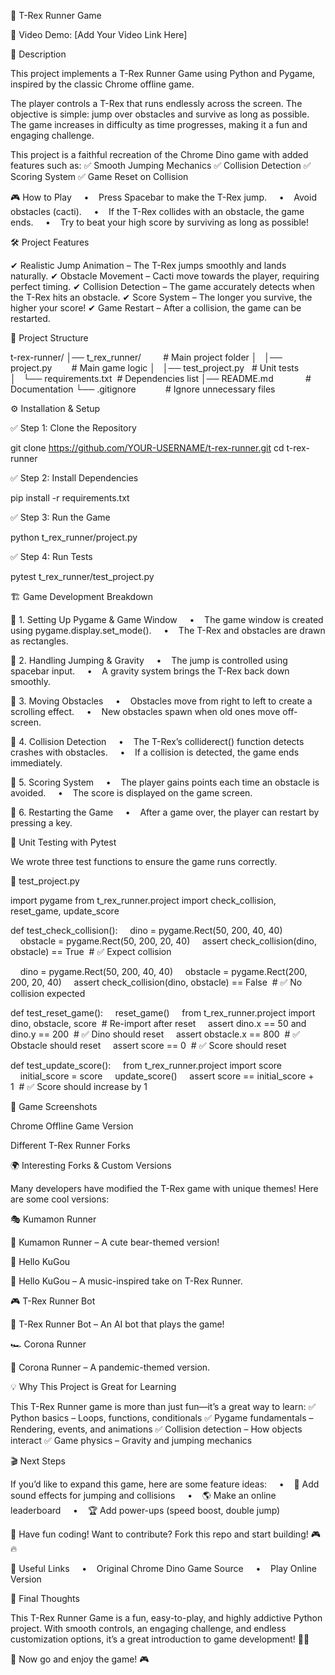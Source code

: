 🦖 T-Rex Runner Game

🎥 Video Demo: [Add Your Video Link Here]

📌 Description

This project implements a T-Rex Runner Game using Python and Pygame, inspired by the classic Chrome offline game.

The player controls a T-Rex that runs endlessly across the screen. The objective is simple: jump over obstacles and survive as long as possible. The game increases in difficulty as time progresses, making it a fun and engaging challenge.

This project is a faithful recreation of the Chrome Dino game with added features such as:
✅ Smooth Jumping Mechanics
✅ Collision Detection
✅ Scoring System
✅ Game Reset on Collision

🎮 How to Play
    •    Press Spacebar to make the T-Rex jump.
    •    Avoid obstacles (cacti).
    •    If the T-Rex collides with an obstacle, the game ends.
    •    Try to beat your high score by surviving as long as possible!

🛠️ Project Features

✔ Realistic Jump Animation – The T-Rex jumps smoothly and lands naturally.
✔ Obstacle Movement – Cacti move towards the player, requiring perfect timing.
✔ Collision Detection – The game accurately detects when the T-Rex hits an obstacle.
✔ Score System – The longer you survive, the higher your score!
✔ Game Restart – After a collision, the game can be restarted.

📂 Project Structure

t-rex-runner/
│── t_rex_runner/         # Main project folder
│   │── project.py        # Main game logic
│   │── test_project.py   # Unit tests
│   └── requirements.txt  # Dependencies list
│── README.md             # Documentation
└── .gitignore            # Ignore unnecessary files

⚙️ Installation & Setup

✅ Step 1: Clone the Repository

git clone https://github.com/YOUR-USERNAME/t-rex-runner.git
cd t-rex-runner

✅ Step 2: Install Dependencies

pip install -r requirements.txt

✅ Step 3: Run the Game

python t_rex_runner/project.py

✅ Step 4: Run Tests

pytest t_rex_runner/test_project.py

🏗️ Game Development Breakdown

🔹 1. Setting Up Pygame & Game Window
    •    The game window is created using pygame.display.set_mode().
    •    The T-Rex and obstacles are drawn as rectangles.

🔹 2. Handling Jumping & Gravity
    •    The jump is controlled using spacebar input.
    •    A gravity system brings the T-Rex back down smoothly.

🔹 3. Moving Obstacles
    •    Obstacles move from right to left to create a scrolling effect.
    •    New obstacles spawn when old ones move off-screen.

🔹 4. Collision Detection
    •    The T-Rex’s colliderect() function detects crashes with obstacles.
    •    If a collision is detected, the game ends immediately.

🔹 5. Scoring System
    •    The player gains points each time an obstacle is avoided.
    •    The score is displayed on the game screen.

🔹 6. Restarting the Game
    •    After a game over, the player can restart by pressing a key.

🧪 Unit Testing with Pytest

We wrote three test functions to ensure the game runs correctly.

🔹 test_project.py

import pygame
from t_rex_runner.project import check_collision, reset_game, update_score

def test_check_collision():
    dino = pygame.Rect(50, 200, 40, 40)
    obstacle = pygame.Rect(50, 200, 20, 40)
    assert check_collision(dino, obstacle) == True  # ✅ Expect collision

    dino = pygame.Rect(50, 200, 40, 40)
    obstacle = pygame.Rect(200, 200, 20, 40)
    assert check_collision(dino, obstacle) == False  # ✅ No collision expected

def test_reset_game():
    reset_game()
    from t_rex_runner.project import dino, obstacle, score  # Re-import after reset
    assert dino.x == 50 and dino.y == 200  # ✅ Dino should reset
    assert obstacle.x == 800  # ✅ Obstacle should reset
    assert score == 0  # ✅ Score should reset

def test_update_score():
    from t_rex_runner.project import score
    initial_score = score
    update_score()
    assert score == initial_score + 1  # ✅ Score should increase by 1

🎨 Game Screenshots

Chrome Offline Game Version

Different T-Rex Runner Forks

🌍 Interesting Forks & Custom Versions

Many developers have modified the T-Rex game with unique themes! Here are some cool versions:

🎭 Kumamon Runner

🐻 Kumamon Runner – A cute bear-themed version!

🎼 Hello KuGou

🎵 Hello KuGou – A music-inspired take on T-Rex Runner.

🎮 T-Rex Runner Bot

🤖 T-Rex Runner Bot – An AI bot that plays the game!

🏎 Corona Runner

🦠 Corona Runner – A pandemic-themed version.

💡 Why This Project is Great for Learning

This T-Rex Runner game is more than just fun—it’s a great way to learn:
✅ Python basics – Loops, functions, conditionals
✅ Pygame fundamentals – Rendering, events, and animations
✅ Collision detection – How objects interact
✅ Game physics – Gravity and jumping mechanics

🎬 Next Steps

If you’d like to expand this game, here are some feature ideas:
    •    🎵 Add sound effects for jumping and collisions
    •    🌎 Make an online leaderboard
    •    🏆 Add power-ups (speed boost, double jump)

🚀 Have fun coding! Want to contribute? Fork this repo and start building! 🎮🔥

🔗 Useful Links
    •    Original Chrome Dino Game Source
    •    Play Online Version

🎯 Final Thoughts

This T-Rex Runner Game is a fun, easy-to-play, and highly addictive Python project. With smooth controls, an engaging challenge, and endless customization options, it’s a great introduction to game development! 🚀🔥

🎉 Now go and enjoy the game! 🎮
